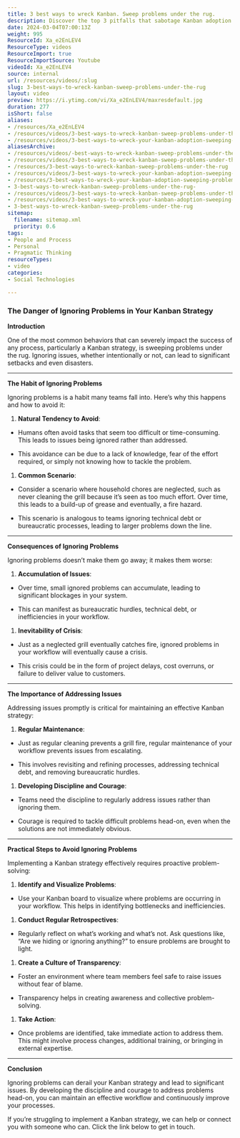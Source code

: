 ```yaml
---
title: 3 best ways to wreck Kanban. Sweep problems under the rug.
description: Discover the top 3 pitfalls that sabotage Kanban adoption. Learn why ignoring problems can derail your team's success and how to confront them effectively!
date: 2024-03-04T07:00:13Z
weight: 995
ResourceId: Xa_e2EnLEV4
ResourceType: videos
ResourceImport: true
ResourceImportSource: Youtube
videoId: Xa_e2EnLEV4
source: internal
url: /resources/videos/:slug
slug: 3-best-ways-to-wreck-kanban-sweep-problems-under-the-rug
layout: video
preview: https://i.ytimg.com/vi/Xa_e2EnLEV4/maxresdefault.jpg
duration: 277
isShort: false
aliases:
- /resources/Xa_e2EnLEV4
- /resources/videos/3-best-ways-to-wreck-kanban-sweep-problems-under-the-rug
- /resources/videos/3-best-ways-to-wreck-your-kanban-adoption-sweeping-problems-under-the-rug
aliasesArchive:
- /resources/videos/-best-ways-to-wreck-kanban-sweep-problems-under-the-rug-
- /resources/videos/3-best-ways-to-wreck-kanban-sweep-problems-under-the-rug-
- /resources/3-best-ways-to-wreck-kanban-sweep-problems-under-the-rug
- /resources/videos/3-best-ways-to-wreck-your-kanban-adoption-sweeping-problems-under-the-rug-
- /resources/3-best-ways-to-wreck-your-kanban-adoption-sweeping-problems-under-the-rug-
- 3-best-ways-to-wreck-kanban-sweep-problems-under-the-rug-
- /resources/videos/3-best-ways-to-wreck-kanban-sweep-problems-under-the-rug
- /resources/videos/3-best-ways-to-wreck-your-kanban-adoption-sweeping-problems-under-the-rug
- 3-best-ways-to-wreck-kanban-sweep-problems-under-the-rug
sitemap:
  filename: sitemap.xml
  priority: 0.6
tags:
- People and Process
- Personal
- Pragmatic Thinking
resourceTypes:
- video
categories:
- Social Technologies

---
```

### The Danger of Ignoring Problems in Your Kanban Strategy

**Introduction**

One of the most common behaviors that can severely impact the success of any process, particularly a Kanban strategy, is sweeping problems under the rug. Ignoring issues, whether intentionally or not, can lead to significant setbacks and even disasters.



* * *

**The Habit of Ignoring Problems**

Ignoring problems is a habit many teams fall into. Here’s why this happens and how to avoid it:

1. **Natural Tendency to Avoid**:

- Humans often avoid tasks that seem too difficult or time-consuming. This leads to issues being ignored rather than addressed.

- This avoidance can be due to a lack of knowledge, fear of the effort required, or simply not knowing how to tackle the problem.

1. **Common Scenario**:

- Consider a scenario where household chores are neglected, such as never cleaning the grill because it’s seen as too much effort. Over time, this leads to a build-up of grease and eventually, a fire hazard.

- This scenario is analogous to teams ignoring technical debt or bureaucratic processes, leading to larger problems down the line.

* * *

**Consequences of Ignoring Problems**

Ignoring problems doesn’t make them go away; it makes them worse:

1. **Accumulation of Issues**:

- Over time, small ignored problems can accumulate, leading to significant blockages in your system.

- This can manifest as bureaucratic hurdles, technical debt, or inefficiencies in your workflow.

1. **Inevitability of Crisis**:

- Just as a neglected grill eventually catches fire, ignored problems in your workflow will eventually cause a crisis.

- This crisis could be in the form of project delays, cost overruns, or failure to deliver value to customers.

* * *

**The Importance of Addressing Issues**

Addressing issues promptly is critical for maintaining an effective Kanban strategy:

1. **Regular Maintenance**:

- Just as regular cleaning prevents a grill fire, regular maintenance of your workflow prevents issues from escalating.

- This involves revisiting and refining processes, addressing technical debt, and removing bureaucratic hurdles.

1. **Developing Discipline and Courage**:

- Teams need the discipline to regularly address issues rather than ignoring them.

- Courage is required to tackle difficult problems head-on, even when the solutions are not immediately obvious.

* * *

**Practical Steps to Avoid Ignoring Problems**

Implementing a Kanban strategy effectively requires proactive problem-solving:

1. **Identify and Visualize Problems**:

- Use your Kanban board to visualize where problems are occurring in your workflow. This helps in identifying bottlenecks and inefficiencies.

1. **Conduct Regular Retrospectives**:

- Regularly reflect on what’s working and what’s not. Ask questions like, “Are we hiding or ignoring anything?” to ensure problems are brought to light.

1. **Create a Culture of Transparency**:

- Foster an environment where team members feel safe to raise issues without fear of blame.

- Transparency helps in creating awareness and collective problem-solving.

1. **Take Action**:

- Once problems are identified, take immediate action to address them. This might involve process changes, additional training, or bringing in external expertise.

* * *

**Conclusion**

Ignoring problems can derail your Kanban strategy and lead to significant issues. By developing the discipline and courage to address problems head-on, you can maintain an effective workflow and continuously improve your processes.

If you’re struggling to implement a Kanban strategy, we can help or connect you with someone who can. Click the link below to get in touch.
